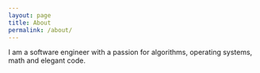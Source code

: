 ```yaml
---
layout: page
title: About
permalink: /about/
---
```


I am a software engineer with a passion for algorithms, operating systems, math and elegant code.

